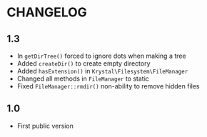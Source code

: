 CHANGELOG
=========

1.3
---

 * In `getDirTree()` forced to ignore dots when making a tree
 * Added `createDir()` to create empty directory
 * Added `hasExtension()` in `Krystal\Filesystem\FileManager`
 * Changed all methods in `FileManager` to static
 * Fixed `FileManager::rmdir()` non-ability to remove hidden files

1.0
---

 * First public version